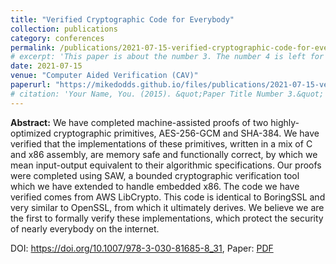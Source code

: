 ```yaml
---
title: "Verified Cryptographic Code for Everybody"
collection: publications
category: conferences
permalink: /publications/2021-07-15-verified-cryptographic-code-for-everybody
# excerpt: 'This paper is about the number 3. The number 4 is left for future work.'
date: 2021-07-15
venue: "Computer Aided Verification (CAV)"
paperurl: "https://mikedodds.github.io/files/publications/2021-07-15-verified-cryptographic-code-for-everybody.pdf"
# citation: 'Your Name, You. (2015). &quot;Paper Title Number 3.&quot; <i>Journal 1</i>. 1(3).'
---
```


**Abstract:** We have completed machine-assisted proofs of two highly-optimized cryptographic primitives, AES-256-GCM and SHA-384. We have verified that the implementations of these primitives, written in a mix of C and x86 assembly, are memory safe and functionally correct, by which we mean input-output equivalent to their algorithmic specifications. Our proofs were completed using SAW, a bounded cryptographic verification tool which we have extended to handle embedded x86. The code we have verified comes from AWS LibCrypto. This code is identical to BoringSSL and very similar to OpenSSL, from which it ultimately derives. We believe we are the first to formally verify these implementations, which protect the security of nearly everybody on the internet.

DOI: <https://doi.org/10.1007/978-3-030-81685-8_31>, Paper: [PDF](https://mikedodds.github.io/files/publications/2021-07-15-verified-cryptographic-code-for-everybody.pdf)